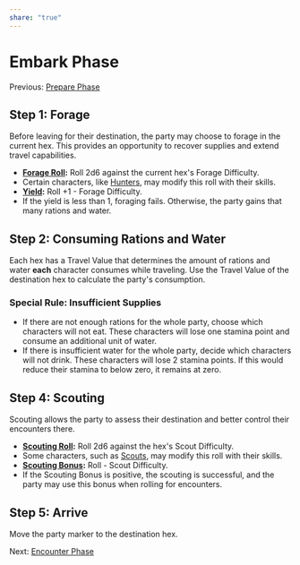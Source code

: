 ```yaml
---
share: "true"
---
```


# Embark Phase
Previous: [Prepare Phase](./Prepare%20Phase.html)

## **Step 1: Forage**

Before leaving for their destination, the party may choose to forage in the current hex. This provides an opportunity to recover supplies and extend travel capabilities.

- **[Forage Roll](./Forage%20Roll.html):** Roll 2d6 against the current hex's Forage Difficulty.
- Certain characters, like [Hunters](./Hunters.html), may modify this roll with their skills.
- **[Yield](./Yield.html):** Roll +1 - Forage Difficulty.
- If the yield is less than 1, foraging fails. Otherwise, the party gains that many rations and water.

## **Step 2: Consuming Rations and Water**

Each hex has a Travel Value that determines the amount of rations and water **each** character consumes while traveling. Use the Travel Value of the destination hex to calculate the party's consumption.

### Special Rule: Insufficient Supplies

- If there are not enough rations for the whole party, choose which characters will not eat. These characters will lose one stamina point and consume an additional unit of water.
- If there is insufficient water for the whole party, decide which characters will not drink. These characters will lose 2 stamina points. If this would reduce their stamina to below zero, it remains at zero.

## **Step 4: Scouting**

Scouting allows the party to assess their destination and better control their encounters there.
- **[Scouting Roll](./Scouting%20Roll.html):** Roll 2d6 against the hex's Scout Difficulty.
- Some characters, such as [Scouts](./Scouts.html), may modify this roll with their skills.
- **[Scouting Bonus](./Scouting%20Bonus.html):** Roll - Scout Difficulty.
- If the Scouting Bonus is positive, the scouting is successful, and the party may use this bonus when rolling for encounters.

## Step 5: Arrive

Move the party marker to the destination hex.

Next: [Encounter Phase](./Encounter%20Phase.html)